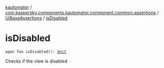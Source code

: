 [kautomator](../../index.md) / [com.kaspersky.components.kautomator.component.common.assertions](../index.md) / [UiBaseAssertions](index.md) / [isDisabled](./is-disabled.md)

# isDisabled

`open fun isDisabled(): `[`Unit`](https://kotlinlang.org/api/latest/jvm/stdlib/kotlin/-unit/index.html)

Checks if the view is disabled

